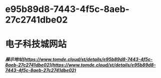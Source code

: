 # e95b89d8-7443-4f5c-8aeb-27c2741dbe02
# 电子科技城网站
##### 展示地址[https://www.tomde.cloud/st/details/e95b89d8-7443-4f5c-8aeb-27c2741dbe02](https://www.tomde.cloud/st/details/e95b89d8-7443-4f5c-8aeb-27c2741dbe02)